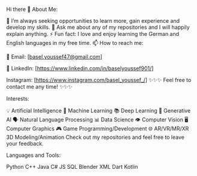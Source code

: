 Hi there 👋
About Me:

🤔 I’m always seeking opportunities to learn more, gain experience and develop my skills.
💬 Ask me about any of my repositories and I will happily explain anything.
⚡ Fun fact: I love and enjoy learning the German and English languages in my free time.
📫 How to reach me:

📧 Email: [basel.youssef47@gmail.com]

💼 LinkedIn: [https://www.linkedin.com/in/baselyoussef901/]

Instagram: [https://www.instagram.com/basel_youssef_/]
✨✨✨ Feel free to contact me any time! ✨✨✨

Interests:

💡 Artificial Intelligence
🤖 Machine Learning
📚 Deep Learning
🎨 Generative AI
🗣️ Natural Language Processing
📊 Data Science
👁️ Computer Vision
🖥️ Computer Graphics
🎮 Game Programming/Development
🌐 AR/VR/MR/XR
3D Modeling/Animation
Check out my repositories and feel free to leave your feedback.

Languages and Tools:

Python C++ Java C# JS SQL Blender XML Dart Kotlin
